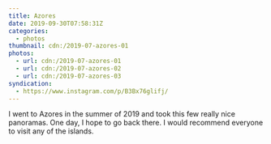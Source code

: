 ```yaml
---
title: Azores
date: 2019-09-30T07:58:31Z
categories:
  - photos
thumbnail: cdn:/2019-07-azores-01
photos:
  - url: cdn:/2019-07-azores-01
  - url: cdn:/2019-07-azores-02
  - url: cdn:/2019-07-azores-03
syndication:
  - https://www.instagram.com/p/B3Bx76glifj/
---
```


<style>
.fg-2019-09-30-azores {
  grid-template-columns: repeat(1, 1fr);
}
</style>

I went to Azores in the summer of 2019 and took this few really nice panoramas. One day, I hope to go back there. I would recommend everyone to visit any of the islands.
